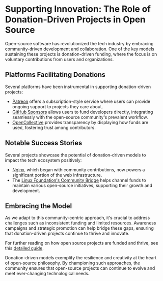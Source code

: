 # Supporting Innovation: The Role of Donation-Driven Projects in Open Source

Open-source software has revolutionized the tech industry by embracing community-driven development and collaboration. One of the key models sustaining these projects is donation-driven funding, where the focus is on voluntary contributions from users and organizations.

## Platforms Facilitating Donations

Several platforms have been instrumental in supporting donation-driven projects:

- [Patreon](https://www.patreon.com) offers a subscription-style service where users can provide ongoing support to projects they care about.
- [GitHub Sponsors](https://github.com/sponsors) allows users to fund developers directly, integrating seamlessly with the open-source community's prevalent workflow.
- [OpenCollective](https://opencollective.com) provides transparency by displaying how funds are used, fostering trust among contributors.

## Notable Success Stories

Several projects showcase the potential of donation-driven models to impact the tech ecosystem positively:

- [Nginx](https://www.nginx.com), which began with community contributions, now powers a significant portion of the web infrastructure.
- The [Linux Foundation's Community Bridge](https://communitybridge.org) helps channel funds to maintain various open-source initiatives, supporting their growth and development.

## Embracing the Model

As we adapt to this community-centric approach, it's crucial to address challenges such as inconsistent funding and limited resources. Awareness campaigns and strategic promotion can help bridge these gaps, ensuring that donation-driven projects continue to thrive and innovate.

For further reading on how open source projects are funded and thrive, see this [detailed guide](https://opensource.guide/funding/).

Donation-driven models exemplify the resilience and creativity at the heart of open-source philosophy. By championing such approaches, the community ensures that open-source projects can continue to evolve and meet ever-changing technological needs.
